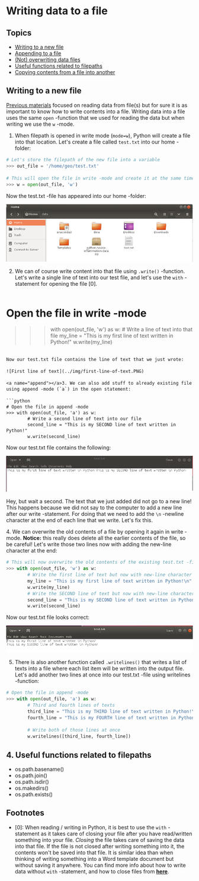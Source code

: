 # Writing data to a file

## Topics
- [Writing to a new file](#Writing-to-a-new-file)
- [Appending to a file](#append)
- [(Not) overwriting data files](#overwrite)
- [Useful functions related to filepaths](#4.Useful-functions-related-to-filepaths)
- [Copying contents from a file into another]()

## Writing to a new file

[Previous materials](reading-multiple-files.md) focused on reading data from file(s) but for sure it is as important to know how to write contents into a file. Writing data into a file uses the 
same `open` -function that we used for reading the data but when writing we use the `w` -mode.
  
1. When filepath is opened in write mode (`mode=w`), Python will create a file into that location. Let's create a file called `test.txt` into our home -folder:
   
  ```python
  # Let's store the filepath of the new file into a variable
  >>> out_file = '/home/geo/test.txt'
  
  # This will open the file in write -mode and create it at the same time
  >>> w = open(out_file, 'w')
  ```

Now the test.txt -file has appeared into our home -folder:

 ![New file was created](../img/new-file-writing.PNG)

2. We can of course write content into that file using `.write()` -function. Let's write a single line of text into our test file, and let's use the `with` -statement for opening the file \[0\]. 

   ```python
  # Open the file in write -mode 
  >>> with open(out_file, 'w') as w:
          # Write a line of text into that file
          my_line = "This is my first line of text written in Python!"
          w.write(my_line)
  ```

Now our test.txt file contains the line of text that we just wrote:

 ![First line of text](../img/first-line-of-text.PNG)

<a name="append"></a>3. We can also add stuff to already existing file using append -mode (`a`) in the open statement:
  
  ```python
  # Open the file in append -mode 
  >>> with open(out_file, 'a') as w:
          # Write a second line of text into our file
          second_line = "This is my SECOND line of text written in Python!"
          w.write(second_line)
  ```
  
Now our test.txt file contains the following:

 ![Second line of text](../img/second-line-of-text.PNG)
 
Hey, but wait a second. The text that we just added did not go to a new line! This happens because we did not say to the computer to add a new line after our write -statement. 
For doing that we need to add the `\n` -newline character at the end of each line that we write. Let's fix this.
  
<a name="overwrite"></a>4. We can overwrite the old contents of a file by opening it again in write -mode. **Notice:** this really does delete all the earlier contents of the file, so be careful! 
Let's write those two lines now with adding the new-line character at the end:

  ```python
  # This will now overwrite the old contents of the existing test.txt -file
  >>> with open(out_file, 'w') as w:
          # Write the first line of text but now with new-line character at the end
          my_line = "This is my first line of text written in Python!\n"
          w.write(my_line)
          # Write the SECOND line of text but now with new-line character at the end
          second_line = "This is my SECOND line of text written in Python!\n"
          w.write(second_line)
  ``` 
         
Now our test.txt file looks correct:

 ![Second line of text, correct](../img/second-line-of-text-fixed.PNG)

5. There is also another function called `.writelines()` that writes a list of texts into a file where each list item will be written into the output file. 
Let's add another two lines at once into our test.txt -file using writelines -function:
    
  ```python
  # Open the file in append -mode 
  >>> with open(out_file, 'a') as w:
          # Third and fourth lines of texts
          third_line = "This is my THIRD line of text written in Python!\n"
          fourth_line = "This is my FOURTH line of text written in Python!\n"
          
          # Write both of those lines at once
          w.writelines([third_line, fourth_line])
  ```

## 4. Useful functions related to filepaths

 - os.path.basename()
 - os.path.join()
 - os.path.isdir()
 - os.makedirs()
 - os.path.exists()

## Footnotes

- \[0\]: When reading / writing in Python, it is best to use the `with` -statement as it takes care of closing your file after you have read/written something into your file. *Closing* the file takes
care of saving the data into that file. If the file is not closed after writing something into it, the contents won't be saved into that file. It is similar idea than when thinking of writing something
into a Word template document but without saving it anywhere. You can find more info about how to write data without `with` -statement, and how to close files from **[here](https://docs.python.org/3/tutorial/inputoutput.html#reading-and-writing-files)**.   